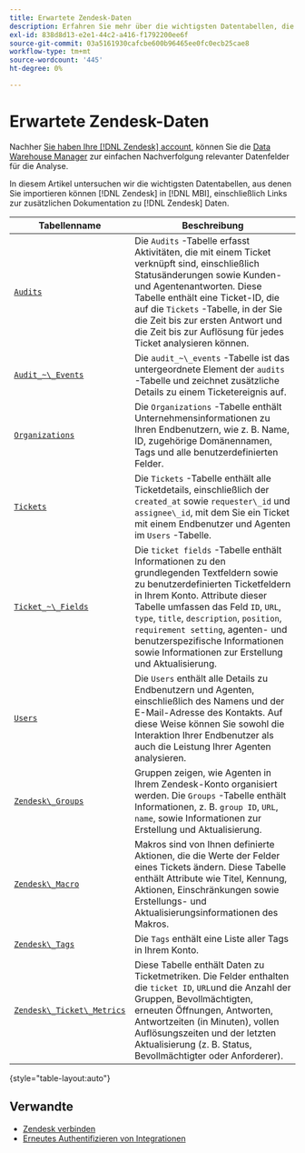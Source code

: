 ```yaml
---
title: Erwartete Zendesk-Daten
description: Erfahren Sie mehr über die wichtigsten Datentabellen, die Sie aus Zendesk in MBI importieren können, einschließlich Links zur zusätzlichen Dokumentation zu Zendesk-Daten.
exl-id: 838d8d13-e2e1-44c2-a416-f1792200ee6f
source-git-commit: 03a5161930cafcbe600b96465ee0fc0ecb25cae8
workflow-type: tm+mt
source-wordcount: '445'
ht-degree: 0%

---
```


# Erwartete Zendesk-Daten

Nachher [Sie haben Ihre [!DNL Zendesk] account](../integrations/zendesk.md), können Sie die [Data Warehouse Manager](../../../data-analyst/data-warehouse-mgr/tour-dwm.md) zur einfachen Nachverfolgung relevanter Datenfelder für die Analyse.

In diesem Artikel untersuchen wir die wichtigsten Datentabellen, aus denen Sie importieren können [!DNL Zendesk] in [!DNL MBI], einschließlich Links zur zusätzlichen Dokumentation zu [!DNL Zendesk] Daten.

| Tabellenname | Beschreibung |
|-----|-----|
| [`Audits`](https://developer.zendesk.com/rest_api/docs/core/ticket_audits) | Die `Audits` -Tabelle erfasst Aktivitäten, die mit einem Ticket verknüpft sind, einschließlich Statusänderungen sowie Kunden- und Agentenantworten. Diese Tabelle enthält eine Ticket-ID, die auf die `Tickets` -Tabelle, in der Sie die Zeit bis zur ersten Antwort und die Zeit bis zur Auflösung für jedes Ticket analysieren können. |
| [`Audit_~\_Events`](https://developer.zendesk.com/rest_api/docs/core/ticket_audits#audit-events) | Die `audit_~\_events` -Tabelle ist das untergeordnete Element der `audits` -Tabelle und zeichnet zusätzliche Details zu einem Ticketereignis auf. |
| [`Organizations`](https://developer.zendesk.com/rest_api/docs/core/organizations) | Die `Organizations` -Tabelle enthält Unternehmensinformationen zu Ihren Endbenutzern, wie z. B. Name, ID, zugehörige Domänennamen, Tags und alle benutzerdefinierten Felder. |
| [`Tickets`](https://developer.zendesk.com/rest_api/docs/core/tickets) | Die `Tickets` -Tabelle enthält alle Ticketdetails, einschließlich der `created_at` sowie `requester\_id` und `assignee\_id`, mit dem Sie ein Ticket mit einem Endbenutzer und Agenten im `Users` -Tabelle. |
| [`Ticket_~\_Fields`](https://developer.zendesk.com/rest_api/docs/core/ticket_fields) | Die `ticket fields` -Tabelle enthält Informationen zu den grundlegenden Textfeldern sowie zu benutzerdefinierten Ticketfeldern in Ihrem Konto. Attribute dieser Tabelle umfassen das Feld `ID`, `URL`, `type`, `title`, `description`, `position`, `requirement setting`, agenten- und benutzerspezifische Informationen sowie Informationen zur Erstellung und Aktualisierung. |
| [`Users`](https://developer.zendesk.com/rest_api/docs/core/users) | Die `Users` enthält alle Details zu Endbenutzern und Agenten, einschließlich des Namens und der E-Mail-Adresse des Kontakts. Auf diese Weise können Sie sowohl die Interaktion Ihrer Endbenutzer als auch die Leistung Ihrer Agenten analysieren. |
| [`Zendesk\_Groups`](https://developer.zendesk.com/rest_api/docs/core/groups) | Gruppen zeigen, wie Agenten in Ihrem Zendesk-Konto organisiert werden. Die `Groups` -Tabelle enthält Informationen, z. B. `group ID`, `URL`, `name`, sowie Informationen zur Erstellung und Aktualisierung. |
| [`Zendesk\_Macro`](https://developer.zendesk.com/rest_api/docs/core/macros) | Makros sind von Ihnen definierte Aktionen, die die Werte der Felder eines Tickets ändern. Diese Tabelle enthält Attribute wie Titel, Kennung, Aktionen, Einschränkungen sowie Erstellungs- und Aktualisierungsinformationen des Makros. |
| [`Zendesk\_Tags`](https://developer.zendesk.com/rest_api/docs/core/tags) | Die `Tags` enthält eine Liste aller Tags in Ihrem Konto. |
| [`Zendesk\_Ticket\_Metrics`](https://developer.zendesk.com/rest_api/docs/core/ticket_metrics#ticket-metrics) | Diese Tabelle enthält Daten zu Ticketmetriken. Die Felder enthalten die `ticket ID`, `URL`und die Anzahl der Gruppen, Bevollmächtigten, erneuten Öffnungen, Antworten, Antwortzeiten (in Minuten), vollen Auflösungszeiten und der letzten Aktualisierung (z. B. Status, Bevollmächtigter oder Anforderer). |

{style=&quot;table-layout:auto&quot;}

## Verwandte

* [Zendesk verbinden](../integrations/zendesk.md)
* [Erneutes Authentifizieren von Integrationen](https://support.magento.com/hc/en-us/articles/360016733151-Reauthenticating-integrations)
